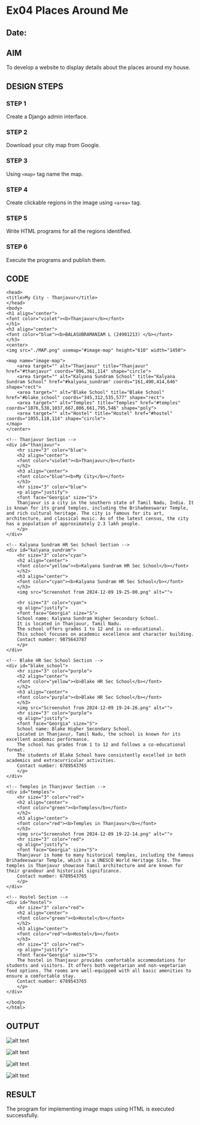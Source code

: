 # Ex04 Places Around Me
## Date: 

## AIM
To develop a website to display details about the places around my house.

## DESIGN STEPS

### STEP 1
Create a Django admin interface.

### STEP 2
Download your city map from Google.

### STEP 3
Using ```<map>``` tag name the map.

### STEP 4
Create clickable regions in the image using ```<area>``` tag.

### STEP 5
Write HTML programs for all the regions identified.

### STEP 6
Execute the programs and publish them.

## CODE

```<html>
<head>
<title>My City - Thanjavur</title>
</head>
<body>
<h1 align="center">
<font color="violet"><b>Thanjavur</b></font>    
</h1>
<h3 align="center">
<font color="blue"><b>BALASUBRAMANIAM L (24901213) </b></font>    
</h3>
<center>
<img src="./MAP.png" usemap="#image-map" height="610" width="1450">

<map name="image-map">
    <area target="" alt="Thanjavur" title="Thanjavur" href="#thanjavur" coords="896,361,114" shape="circle">
    <area target="" alt="Kalyana Sundram School" title="Kalyana Sundram School" href="#kalyana_sundram" coords="161,490,414,646" shape="rect">
    <area target="" alt="Blake School" title="Blake School" href="#blake_school" coords="345,312,535,577" shape="rect">
    <area target="" alt="Temples" title="Temples" href="#temples" coords="1076,538,1037,667,806,661,795,546" shape="poly">
    <area target="" alt="Hostel" title="Hostel" href="#hostel" coords="1055,118,114" shape="circle">
</map>    
</center>

<!-- Thanjavur Section -->
<div id="thanjavur">
    <hr size="3" color="blue">
    <h2 align="center">
    <font color="violet"><b>Thanjavur</b></font>    
    </h2>
    <h3 align="center">
    <font color="blue"><b>My City</b></font>    
    </h3>
    <hr size="3" color="blue">
    <p align="justify">
    <font face="Georgia" size="S">
    Thanjavur is a city in the southern state of Tamil Nadu, India. It is known for its grand temples, including the Brihadeeswarar Temple, and rich cultural heritage. The city is famous for its art, architecture, and classical music. As of the latest census, the city has a population of approximately 2.3 lakh people.
    </p>
</div>

<!-- Kalyana Sundram HR Sec School Section -->
<div id="kalyana_sundram">
    <hr size="3" color="cyan">
    <h2 align="center">
    <font color="yellow"><b>Kalyana Sundram HR Sec School</b></font>    
    </h2>
    <h3 align="center">
    <font color="cyan"><b>Kalyana Sundram HR Sec School</b></font>    
    </h3>
    <img src="Screenshot from 2024-12-09 19-25-00.png" alt="">
    
    <hr size="3" color="cyan">
    <p align="justify">
    <font face="Georgia" size="S">
    School name: Kalyana Sundram Higher Secondary School.
    It is located in Thanjavur, Tamil Nadu. 
    The school offers grades 1 to 12 and is co-educational.
    This school focuses on academic excellence and character building.
    Contact number: 9875643787
    </p>
</div>

<!-- Blake HR Sec School Section -->
<div id="blake_school">
    <hr size="3" color="purple">
    <h2 align="center">
    <font color="yellow"><b>Blake HR Sec School</b></font>    
    </h2>
    <h3 align="center">
    <font color="purple"><b>Blake HR Sec School</b></font>    
    </h3>
    <img src="Screenshot from 2024-12-09 19-24-26.png" alt="">
    <hr size="3" color="purple">
    <p align="justify">
    <font face="Georgia" size="S">
    School name: Blake Higher Secondary School.
    Located in Thanjavur, Tamil Nadu, the school is known for its excellent academic performance.
    The school has grades from 1 to 12 and follows a co-educational format.
    The students of Blake School have consistently excelled in both academics and extracurricular activities.
    Contact number: 6789543765
    </p>
</div>

<!-- Temples in Thanjavur Section -->
<div id="temples">
    <hr size="3" color="red">
    <h2 align="center">
    <font color="green"><b>Temples</b></font>    
    </h2>
    <h3 align="center">
    <font color="red"><b>Temples in Thanjavur</b></font>    
    </h3>
    <img src="Screenshot from 2024-12-09 19-22-14.png" alt="">
    <hr size="3" color="red">
    <p align="justify">
    <font face="Georgia" size="S">
    Thanjavur is home to many historical temples, including the famous Brihadeeswarar Temple, which is a UNESCO World Heritage Site. The temples in Thanjavur showcase Tamil architecture and are known for their grandeur and historical significance.
    Contact number: 6789543765
    </p>
</div>

<!-- Hostel Section -->
<div id="hostel">
    <hr size="3" color="red">
    <h2 align="center">
    <font color="green"><b>Hostel</b></font>    
    </h2>
    <h3 align="center">
    <font color="red"><b>Hostel</b></font>    
    </h3>
    <hr size="3" color="red">
    <p align="justify">
    <font face="Georgia" size="S">
    The hostel in Thanjavur provides comfortable accommodations for students and visitors. It offers both vegetarian and non-vegetarian food options. The rooms are well-equipped with all basic amenities to ensure a comfortable stay.
    Contact number: 6789543765
    </p>
</div>

</body>
</html>

```


## OUTPUT

![alt text](<images/Screenshot from 2024-12-09 19-34-27.png>)

![alt text](<images/Screenshot from 2024-12-09 19-34-37.png>)

![alt text](<images/Screenshot from 2024-12-09 19-34-51.png>)

![alt text](<images/Screenshot from 2024-12-09 19-35-02.png>)


## RESULT
The program for implementing image maps using HTML is executed successfully.
